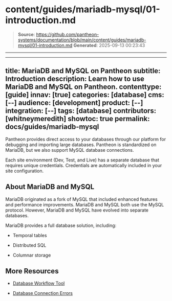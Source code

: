 # content/guides/mariadb-mysql/01-introduction.md

> **Source**: https://github.com/pantheon-systems/documentation/blob/main/content/guides/mariadb-mysql/01-introduction.md
> **Generated**: 2025-09-13 00:23:43

---

---
title: MariaDB and MySQL on Pantheon
subtitle: Introduction
description: Learn how to use MariaDB and MySQL on Pantheon.
contenttype: [guide]
innav: [true]
categories: [database]
cms: [--]
audience: [development]
product: [--]
integration: [--]
tags: [database]
contributors: [whitneymeredith]
showtoc: true
permalink: docs/guides/mariadb-mysql
---

Pantheon provides direct access to your databases through our platform for debugging and importing large databases. Pantheon is standardized on MariaDB, but we also support MySQL database connections.

Each site environment (Dev, Test, and Live) has a separate database that requires unique credentials. Credentials are automatically included in your site configuration.

## About MariaDB and MySQL

MariaDB originated as a fork of MySQL that included enhanced features and performance improvements. MariaDB and MySQL both use the MySQL protocol. However, MariaDB and MySQL have evolved into separate databases.

MariaDB provides a full database solution, including:

- Temporal tables

- Distributed SQL

- Columnar storage

## More Resources

- [Database Workflow Tool](/guides/mariadb-mysql/database-workflow-tool)

- [Database Connection Errors](/guides/mariadb-mysql/database-connection-errors)


